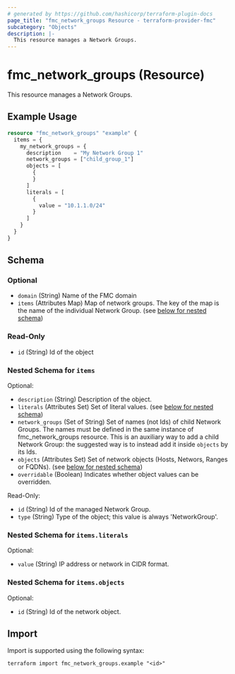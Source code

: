```yaml
---
# generated by https://github.com/hashicorp/terraform-plugin-docs
page_title: "fmc_network_groups Resource - terraform-provider-fmc"
subcategory: "Objects"
description: |-
  This resource manages a Network Groups.
---
```


# fmc_network_groups (Resource)

This resource manages a Network Groups.

## Example Usage

```terraform
resource "fmc_network_groups" "example" {
  items = {
    my_network_groups = {
      description    = "My Network Group 1"
      network_groups = ["child_group_1"]
      objects = [
        {
        }
      ]
      literals = [
        {
          value = "10.1.1.0/24"
        }
      ]
    }
  }
}
```

<!-- schema generated by tfplugindocs -->
## Schema

### Optional

- `domain` (String) Name of the FMC domain
- `items` (Attributes Map) Map of network groups. The key of the map is the name of the individual Network Group. (see [below for nested schema](#nestedatt--items))

### Read-Only

- `id` (String) Id of the object

<a id="nestedatt--items"></a>
### Nested Schema for `items`

Optional:

- `description` (String) Description of the object.
- `literals` (Attributes Set) Set of literal values. (see [below for nested schema](#nestedatt--items--literals))
- `network_groups` (Set of String) Set of names (not Ids) of child Network Groups. The names must be defined in the same instance of fmc_network_groups resource. This is an auxiliary way to add a child Network Group: the suggested way is to instead add it inside `objects` by its Ids.
- `objects` (Attributes Set) Set of network objects (Hosts, Networs, Ranges or FQDNs). (see [below for nested schema](#nestedatt--items--objects))
- `overridable` (Boolean) Indicates whether object values can be overridden.

Read-Only:

- `id` (String) Id of the managed Network Group.
- `type` (String) Type of the object; this value is always 'NetworkGroup'.

<a id="nestedatt--items--literals"></a>
### Nested Schema for `items.literals`

Optional:

- `value` (String) IP address or network in CIDR format.


<a id="nestedatt--items--objects"></a>
### Nested Schema for `items.objects`

Optional:

- `id` (String) Id of the network object.

## Import

Import is supported using the following syntax:

```shell
terraform import fmc_network_groups.example "<id>"
```
